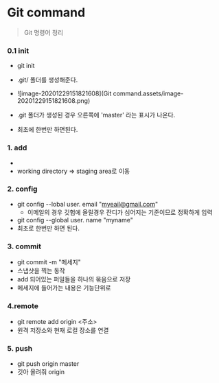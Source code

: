 # Git command

> Git 명령어 정리



### 0.1 init

- git init
- .git/ 폴더를 생성해준다.
- ![image-20201229151821608](Git command.assets/image-20201229151821608.png)

- .git  폴더가 생성된 경우 오른쪽에 'master' 라는 표시가 나온다.
- 최초에 한번만 하면된다.

 



### 1. add

- 
- working directory => staging area로 이동

 

### 2. config

- git config --lobal user. email "myeail@gmail.com"
  - 이메일의 경우 깃헙에 올릴경우 잔디가 심어지는 기준이므로 정확하게 입력
- git config --global user. name "myname"
- 최초로 한번만 하면 된다.





### 3. commit

- git commit -m "메세지"
- 스냅샷을 찍는 동작
- add 되어있는 퍼일들을 하나의 묶음으로 저장
- 메세지에 들어가는 내용은 기능단위로



### 4.remote

- git remote add origin <주소>
- 원격 저장소와 현재 로컬 장소를 연결





### 5. push

- git push origin master
- 깃아 올려줘 origin